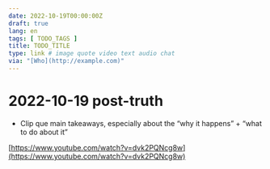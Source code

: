 ```yaml
---
date: 2022-10-19T00:00:00Z
draft: true
lang: en
tags: [ TODO_TAGS ]
title: TODO_TITLE
type: link # image quote video text audio chat
via: "[Who](http://example.com)"
---
```



# 2022-10-19 post-truth


* Clip que main takeaways, especially about the “why it happens” + “what to do about it”

[https://www.youtube.com/watch?v=dvk2PQNcg8w](https://www.youtube.com/watch?v=dvk2PQNcg8w)

